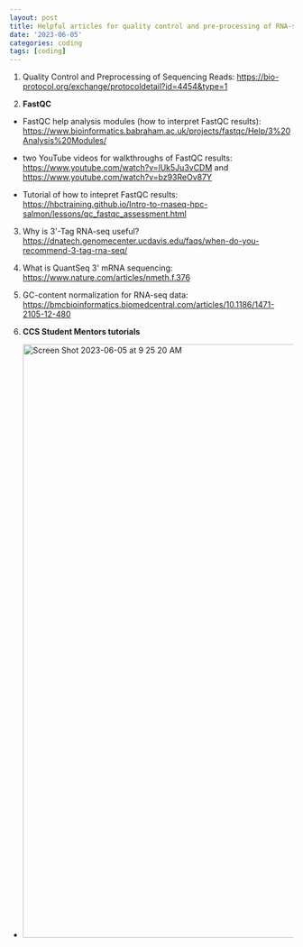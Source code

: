 ```yaml
---
layout: post
title: Helpful articles for quality control and pre-processing of RNA-seq data
date: '2023-06-05'
categories: coding
tags: [coding]
---
```


1. Quality Control and Preprocessing of Sequencing Reads: https://bio-protocol.org/exchange/protocoldetail?id=4454&type=1

2. **FastQC**
- FastQC help analysis modules (how to interpret FastQC results): https://www.bioinformatics.babraham.ac.uk/projects/fastqc/Help/3%20Analysis%20Modules/

- two YouTube videos for walkthroughs of FastQC results: https://www.youtube.com/watch?v=lUk5Ju3vCDM and https://www.youtube.com/watch?v=bz93ReOv87Y

- Tutorial of how to intepret FastQC results: https://hbctraining.github.io/Intro-to-rnaseq-hpc-salmon/lessons/qc_fastqc_assessment.html

3. Why is 3'-Tag RNA-seq useful? https://dnatech.genomecenter.ucdavis.edu/faqs/when-do-you-recommend-3-tag-rna-seq/

4. What is QuantSeq 3' mRNA sequencing: https://www.nature.com/articles/nmeth.f.376

5. GC-content normalization for RNA-seq data: https://bmcbioinformatics.biomedcentral.com/articles/10.1186/1471-2105-12-480

6. **CCS Student Mentors tutorials**
- <img width="1053" alt="Screen Shot 2023-06-05 at 9 25 20 AM" src="https://github.com/ademerlis/ademerlis.github.io/assets/56000927/9c0fc04e-047c-4c8d-bd56-140cfc01f7ae">
